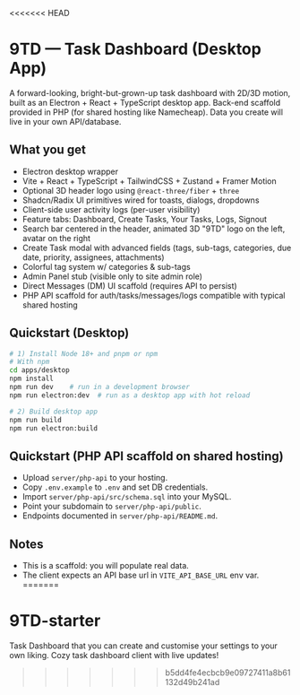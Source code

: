 <<<<<<< HEAD
# 9TD — Task Dashboard (Desktop App)

A forward-looking, bright-but-grown-up task dashboard with 2D/3D motion, built as an Electron + React + TypeScript desktop app.
Back-end scaffold provided in PHP (for shared hosting like Namecheap). Data you create will live in your own API/database.

## What you get
- Electron desktop wrapper
- Vite + React + TypeScript + TailwindCSS + Zustand + Framer Motion
- Optional 3D header logo using `@react-three/fiber` + `three`
- Shadcn/Radix UI primitives wired for toasts, dialogs, dropdowns
- Client-side user activity logs (per-user visibility)
- Feature tabs: Dashboard, Create Tasks, Your Tasks, Logs, Signout
- Search bar centered in the header, animated 3D "9TD" logo on the left, avatar on the right
- Create Task modal with advanced fields (tags, sub-tags, categories, due date, priority, assignees, attachments)
- Colorful tag system w/ categories & sub-tags
- Admin Panel stub (visible only to site admin role)
- Direct Messages (DM) UI scaffold (requires API to persist)
- PHP API scaffold for auth/tasks/messages/logs compatible with typical shared hosting

## Quickstart (Desktop)
```bash
# 1) Install Node 18+ and pnpm or npm
# With npm
cd apps/desktop
npm install
npm run dev    # run in a development browser
npm run electron:dev  # run as a desktop app with hot reload

# 2) Build desktop app
npm run build
npm run electron:build
```

## Quickstart (PHP API scaffold on shared hosting)
- Upload `server/php-api` to your hosting.
- Copy `.env.example` to `.env` and set DB credentials.
- Import `server/php-api/src/schema.sql` into your MySQL.
- Point your subdomain to `server/php-api/public`.
- Endpoints documented in `server/php-api/README.md`.

## Notes
- This is a scaffold: you will populate real data. 
- The client expects an API base url in `VITE_API_BASE_URL` env var.
=======
# 9TD-starter
Task Dashboard that you can create and customise your settings to your own liking. Cozy task dashboard client with live updates!
>>>>>>> b5dd4fe4ecbcb9e09727411a8b61132d49b241ad
